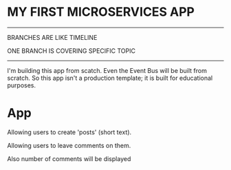 # MY FIRST MICROSERVICES APP

***

BRANCHES ARE LIKE TIMELINE

ONE BRANCH IS COVERING SPECIFIC TOPIC

***

I'm building this app from scatch. Even the Event Bus will be built from scratch. So this app isn't a production template; it is built for educational purposes.

# App

Allowing users to create 'posts' (short text).

Allowing users to leave comments on them.

Also number of comments will be displayed
